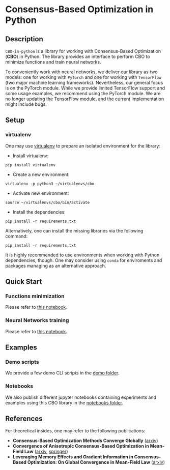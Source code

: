 # Consensus-Based Optimization in Python

## Description
`CBO-in-python` is a library for working with Consensus-Based Optimization (**CBO**) in Python. The library provides an interface to perform CBO to minimize functions and train neural networks. 

To conveniently work with neural networks, we deliver our library as two models: one for working with `PyTorch` and one for working with `TensorFlow` (two major machine learning frameworks). Nevertheless, our general focus is on the PyTorch module. While we provide limited TensorFlow support and some usage examples, we recommend using the PyTorch module. We are no longer updating the TensorFlow module, and the current implementation might include bugs.


## Setup
### virtualenv
One may use [virtualenv](https://pypi.org/project/virtualenv/) to prepare an isolated environment for the library:
* Install virtualenv:
```
pip install virtualenv
```
* Create a new environment:
```
virtualenv -p python3 ~/virtualenvs/cbo
```
* Activate new environment:
```
source ~/virtualenvs/cbo/bin/activate
```
* Install the dependencies:
```
pip install -r requirements.txt
```

Alternatively, one can install the missing libraries via the following command:
```
pip install -r requirements.txt
```
It is highly recommended to use environments when working with Python dependencies, though. One may consider using `conda` for enviroments and packages managing as an alternative approach.


## Quick Start
### Functions minimization
Please refer to [this notebook](https://github.com/Igor-Tukh/cbo-in-python/blob/master/notebooks/functions_minimization_pytorch.ipynb).
### Neural Networks training
Please refer to [this notebook](https://github.com/Igor-Tukh/cbo-in-python/blob/master/notebooks/nn_mnist_torch.ipynb).


## Examples
### Demo scripts
We provide a few demo CLI scripts in the [demo folder](https://github.com/Igor-Tukh/cbo-in-python/tree/master/demo).

### Notebooks
We also publish different jupyter notebooks containing experiments and examples using this CBO library in the [notebooks folder](https://github.com/Igor-Tukh/cbo-in-python/tree/master/notebooks).

## References
For theoretical insides, one may refer to the following publications:
* **Consensus-Based Optimization Methods Converge Globally** ([arxiv](https://arxiv.org/abs/2103.15130))
* **Convergence of Anisotropic Consensus-Based Optimization in Mean-Field Law** ([arxiv](https://arxiv.org/abs/2111.08136), [springer](https://link.springer.com/chapter/10.1007/978-3-031-02462-7_46))
* **Leveraging Memory Effects and Gradient Information in Consensus-Based Optimization: On Global Convergence in Mean-Field Law** ([arxiv](https://arxiv.org/abs/2211.12184))
